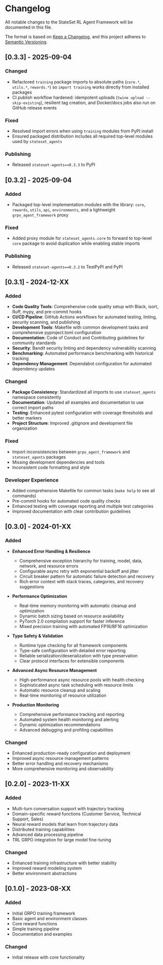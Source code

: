 # Changelog

All notable changes to the StateSet RL Agent Framework will be documented in this file.

The format is based on [Keep a Changelog](https://keepachangelog.com/en/1.0.0/),
and this project adheres to [Semantic Versioning](https://semver.org/spec/v2.0.0.html).

## [0.3.3] - 2025-09-04

### Changed
- Refactored `training` package imports to absolute paths (`core.*`, `utils.*`, `rewards.*`) so `import training` works directly from installed packages
- CI publish workflow hardened: idempotent uploads (`twine upload --skip-existing`), resilient tag creation, and Docker/docs jobs also run on GitHub release events

### Fixed
- Resolved import errors when using `training` modules from PyPI install
- Ensured packaged distribution includes all required top-level modules used by `stateset_agents`

### Publishing
- Released `stateset-agents==0.3.3` to PyPI

## [0.3.2] - 2025-09-04

### Added
- Packaged top-level implementation modules with the library: `core`, `rewards`, `utils`, `api`, `environments`, and a lightweight `grpo_agent_framework` proxy

### Fixed
- Added proxy module for `stateset_agents.core` to forward to top-level `core` package to avoid duplication while enabling stable imports

### Publishing
- Released `stateset-agents==0.3.2` to TestPyPI and PyPI

## [0.3.1] - 2024-12-XX

### Added
- **Code Quality Tools**: Comprehensive code quality setup with Black, isort, Ruff, mypy, and pre-commit hooks
- **CI/CD Pipeline**: GitHub Actions workflows for automated testing, linting, security scanning, and publishing
- **Development Tools**: Makefile with common development tasks and comprehensive pyproject.toml configuration
- **Documentation**: Code of Conduct and Contributing guidelines for community standards
- **Security**: Bandit security linting and dependency vulnerability scanning
- **Benchmarking**: Automated performance benchmarking with historical tracking
- **Dependency Management**: Dependabot configuration for automated dependency updates

### Changed
- **Package Consistency**: Standardized all imports to use `stateset_agents` namespace consistently
- **Documentation**: Updated all examples and documentation to use correct import paths
- **Testing**: Enhanced pytest configuration with coverage thresholds and better markers
- **Project Structure**: Improved .gitignore and development file organization

### Fixed
- Import inconsistencies between `grpo_agent_framework` and `stateset_agents` packages
- Missing development dependencies and tools
- Inconsistent code formatting and style

### Developer Experience
- Added comprehensive Makefile for common tasks (`make help` to see all commands)
- Pre-commit hooks for automated code quality checks
- Enhanced testing with coverage reporting and multiple test categories
- Improved documentation with clear contribution guidelines

## [0.3.0] - 2024-01-XX

### Added
- **Enhanced Error Handling & Resilience**
  - Comprehensive exception hierarchy for training, model, data, network, and resource errors
  - Configurable async retry with exponential backoff and jitter
  - Circuit breaker pattern for automatic failure detection and recovery
  - Rich error context with stack traces, categories, and recovery suggestions

- **Performance Optimization**
  - Real-time memory monitoring with automatic cleanup and optimization
  - Dynamic batch sizing based on resource availability
  - PyTorch 2.0 compilation support for faster inference
  - Mixed precision training with automated FP16/BF16 optimization

- **Type Safety & Validation**
  - Runtime type checking for all framework components
  - Type-safe configuration with detailed error reporting
  - Reliable serialization/deserialization with type preservation
  - Clear protocol interfaces for extensible components

- **Advanced Async Resource Management**
  - High-performance async resource pools with health checking
  - Sophisticated async task scheduling with resource limits
  - Automatic resource cleanup and scaling
  - Real-time monitoring of resource utilization

- **Production Monitoring**
  - Comprehensive performance tracking and reporting
  - Automated system health monitoring and alerting
  - Dynamic optimization recommendations
  - Advanced debugging and profiling capabilities

### Changed
- Enhanced production-ready configuration and deployment
- Improved async resource management patterns
- Better error handling and recovery mechanisms
- More comprehensive monitoring and observability

## [0.2.0] - 2023-11-XX

### Added
- Multi-turn conversation support with trajectory tracking
- Domain-specific reward functions (Customer Service, Technical Support, Sales)
- Neural reward models that learn from trajectory data
- Distributed training capabilities
- Advanced data processing pipeline
- TRL GRPO integration for large model fine-tuning

### Changed
- Enhanced training infrastructure with better stability
- Improved reward modeling system
- Better environment abstractions

## [0.1.0] - 2023-08-XX

### Added
- Initial GRPO training framework
- Basic agent and environment classes
- Core reward functions
- Simple training pipeline
- Documentation and examples

### Changed
- Initial release with core functionality
